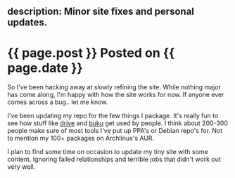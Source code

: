 description: Minor site fixes and personal updates.
---
# {{ page.post }} Posted on {{ page.date }}

So I've been hacking away at slowly refining the site. While nothing major has come along, I'm happy with how the site works for now. If anyone ever comes across a bug.. let me know.

I've been updating my repo for the few things I package. It's really fun to see how stuff like [drive][drivelink] and [buku][bukulink] get used by people. I think about 200-300 people make sure of most tools I've put up PPA's or Debian repo's for. Not to mention my 100+ packages on Archlinux's AUR.

I plan to find some time on occasion to update my tiny site with some content. Ignoring failed relationships and terrible jobs that didn't work out very well.

[bukulink]: https://github.com/jarun/buku/
[drivelink]: https://github.com/odeke-em/drive/
